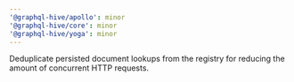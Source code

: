 ```yaml
---
'@graphql-hive/apollo': minor
'@graphql-hive/core': minor
'@graphql-hive/yoga': minor
---
```


Deduplicate persisted document lookups from the registry for reducing the amount of concurrent HTTP
requests.
